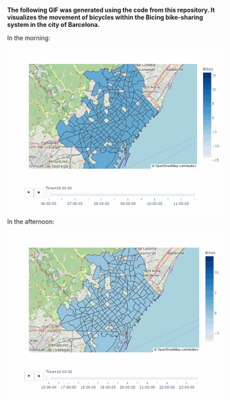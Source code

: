 **The following GIF was generated using the code from this repository. It visualizes the movement of bicycles within the Bicing bike-sharing system in the city of Barcelona.**

In the morning:

![bicing_morning](https://github.com/elbanche/bicing_choropleth/blob/main/bicing_morning.gif)

In the afternoon:

![bicing_afternoon](https://github.com/elbanche/bicing_choropleth/blob/main/bicing_afternoon.gif)
